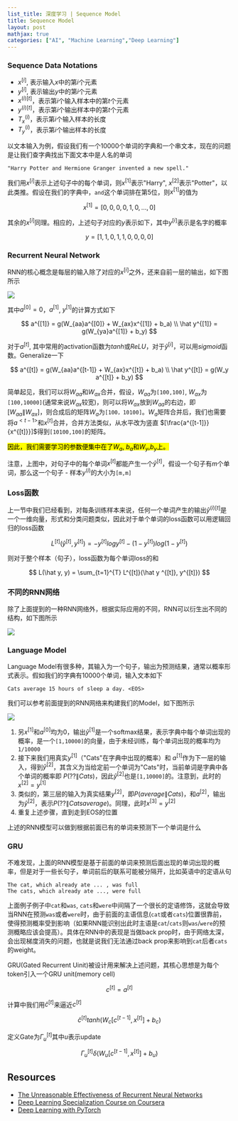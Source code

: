 ```yaml
---
list_title: 深度学习 | Sequence Model
title: Sequence Model
layout: post
mathjax: true
categories: ["AI", "Machine Learning","Deep Learning"]
---
```


### Sequence Data Notations

- $x^{[i]}$, 表示输入$x$中的第$i$个元素
- $y^{[i]}$, 表示输出$y$中的第$i$个元素
- $x^{(i)[t]}$，表示第$i$个输入样本中的第$t$个元素
- $y^{(i)[t]}$，表示第$i$个输出样本中的第$t$个元素
- $T_x^{(i)}$，表示第$i$个输入样本的长度
- $T_y^{(i)}$，表示第$i$个输出样本的长度

以文本输入为例，假设我们有一个10000个单词的字典和一个串文本，现在的问题是让我们查字典找出下面文本中是人名的单词

```
"Harry Potter and Hermione Granger invented a new spell."
```

我们用$x^{[i]}$表示上述句子中的每个单词，则$x^{[1]}$表示"Harry", $x^{[2]}$表示"Potter"，以此类推。假设在我们的字典中，`and`这个单词排在第5位，则$x^{[1]}$的值为

$$
x^{[1]} = [0,0,0,0,1,0, ... ,0]
$$

其余的$x^{[i]}$同理。相应的，上述句子对应的$y$表示如下，其中$y^{[i]}$表示是名字的概率

$$
y = [1,1,0,1,1,0,0,0,0]
$$

### Recurrent Neural Network

RNN的核心概念是每层的输入除了对应的$x^{[i]}$之外，还来自前一层的输出，如下图所示

<img class="md-img-center" src="{{site.baseurl}}/assets/images/2018/04/dl-rnn-1-nn-1.png">

其中$a^{[0]} = 0$，$a^{[1]}$, $y^{[1]}$的计算方式如下

$$
a^{[1]} = g(W_{aa}a^{[0]} + W_{ax}x^{[1]} + b_a) \\
\hat y^{[1]} = g(W_{ya}a^{[1]} + b_y) 
$$

对于$a^{[t]}$, 其中常用的activation函数为$tanh$或$ReLU$，对于$\hat y^{[i]}$，可以用$sigmoid$函数。Generalize一下

$$
a^{[t]} = g(W_{aa}a^{[t-1]} + W_{ax}x^{[t]} + b_a) \\
\hat y^{[t]} = g(W_y a^{[t]} + b_y) 
$$

简单起见，我们可以将$W_{aa}$和$W_{ax}$合并，假设，$W_{aa}$为`[100,100]`, $W_{ax}$为`[100,10000]`(通常来说$W_{ax}$较宽)，则可以将$W_{ax}$放到$W_{aa}$的右边，即$[W_{aa}\|W_{ax}]$，则合成后的矩阵$W_{a}$为`[100，10100]`。$W_a$矩阵合并后，我们也需要将$a^{<{t-1}>}$和$x^{[t]}$合并，合并方法类似，从水平改为竖直 $[\frac{a^{[t-1]}}{x^{[t]}}]$得到`[10100,100]`的矩阵。

<mark>因此，我们需要学习的参数便集中在了$W_a$, $b_a$和$W_y$,$b_y$上。</mark>

注意，上图中，对句子中的每个单词$x^{[t]}$都能产生一个$\hat y^{[t]}$，假设一个句子有$m$个单词，那么这一个句子 - 样本$y^{(i)}$的大小为`[m,m]`

### Loss函数

上一节中我们已经看到，对每条训练样本来说，任何一个单词产生的输出$\hat y^{(i)[t]}$是一个一维向量，形式和分类问题类似，因此对于单个单词的loss函数可以用逻辑回归的loss函数

$$
L^{[t]}(\hat y ^{[t]}, y^{[t]}) = - y^{[t]}log{y^{[t]}} - (1-y^{[t]})log{(1-y^{[t]})}
$$

则对于整个样本（句子），loss函数为每个单词loss的和

$$
L(\hat y, y) = \sum_{t=1}^{T} L^{[t]}(\hat y ^{[t]}, y^{[t]})
$$

### 不同的RNN网络

除了上面提到的一种RNN网络外，根据实际应用的不同，RNN可以衍生出不同的结构，如下图所示

<img class="md-img-center" src="{{site.baseurl}}/assets/images/2018/04/dl-rnn-1-nn-2.png">

### Language Model

Language Model有很多种，其输入为一个句子，输出为预测结果，通常以概率形式表示。假如我们的字典有10000个单词，输入文本如下

```
Cats average 15 hours of sleep a day. <EOS>
```
我们可以参考前面提到的RNN网络来构建我们的Model，如下图所示

<img class="md-img-center" src="{{site.baseurl}}/assets/images/2018/04/dl-rnn-1-nn-3.png">

1. 另$x^{[1]}$和$a^{[0]}$均为0，输出$\hat y^{[1]}$是一个softmax结果，表示字典中每个单词出现的概率，是一个`[1,10000]`的向量，由于未经训练，每个单词出现的概率均为`1/10000`
2. 接下来我们用真实$y^{[1]}$（"Cats"在字典中出现的概率）和 $a^{[1]}$作为下一层的输入，得到$\hat y^{[2]}$，其含义为当给定前一个单词为"Cats"时，当前单词是字典中各个单词的概率即 $P(?? \|Cats)$，因此$\hat y^{[2]}$也是`[1,10000]`的。注意到，此时的$x^{[2]} = y^{[1]}$
3. 类似的，第三层的输入为真实结果$y^{[2]}$，即$P(average \|Cats)$，和$a^{[2]}$，输出为$\hat y^{[2]}$，表示$P(?? \|Cats average)$。同理，此时$x^{[3]} = y^{[2]}$
4. 重复上述步骤，直到走到EOS的位置

上述的RNN模型可以做到根据前面已有的单词来预测下一个单词是什么

### GRU

不难发现，上面的RNN模型是基于前面的单词来预测后面出现的单词出现的概率，但是对于一些长句子，单词前后的联系可能被分隔开，比如英语中的定语从句

```shell
The cat, which already ate ... , was full
The cats, which already ate ..., were full
```
上面例子例子中`cat`和`was`, `cats`和`were`中间隔了一个很长的定语修饰，这就会导致当RNN在预测`was`或者`were`时，由于前面的主语信息(`cat`或者`cats`)位置很靠前，使得预测概率受到影响（如果RNN能识别出此时主语是`cat`/`cats`则`was`/`were`的预测概略应该会提高）。具体在RNN中的表现是当做back prop时，由于网络太深，会出现梯度消失的问题，也就是说我们无法通过back prop来影响到`cat`后者`cats`的weight。

GRU(Gated Recurrent Uinit)被设计用来解决上述问题，其核心思想是为每个token引入一个GRU unit(memory cell)

$$
c^{[t]} = a^{[t]}
$$

计算中我们用$\hat c^{[t]}$来逼近$c^{[t]}$

$$
\hat c^{[t]} tanh (W_c[c^{[t-1]}, x^{[t]}] + b_c)
$$

定义Gate为$\Gamma_u ^{[t]}$其中$u$表示update

$$
\Gamma_u ^{[t]} \delta (W_u[c^{[t-1]}, x^{[t]}] + b_u)
$$


## Resources

- [The Unreasonable Effectiveness of Recurrent Neural Networks](http://karpathy.github.io/2015/05/21/rnn-effectiveness/)
- [Deep Learning Specialization Course on Coursera](https://www.coursera.org/specializations/deep-learning)
- [Deep Learning with PyTorch](https://livebook.manning.com/book/deep-learning-with-pytorch/welcome/v-10/)



